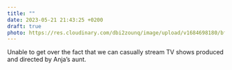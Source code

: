 ```yaml
---
title: ""
date: 2023-05-21 21:43:25 +0200
draft: true
photo: https://res.cloudinary.com/dbi2zounq/image/upload/v1684698180/bf3fscm6gi7n1cmyulfa.jpg
---
```


Unable to get over the fact that we can casually stream TV shows produced and directed by Anja’s aunt.
